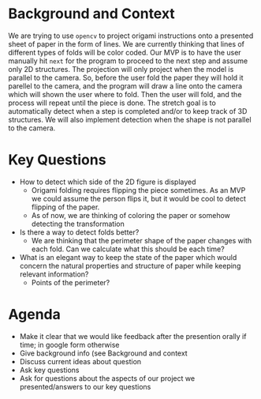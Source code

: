 # Background and Context
We are trying to use `opencv` to project origami instructions onto a presented sheet of paper in the form of lines. We are currently thinking that lines of different types of folds will be color coded. Our MVP is to have the user manually hit `next` for the program to proceed to the next step and assume only 2D structures. The projection will only project when the model is parallel to the camera. So, before the user fold the paper they will hold it parellel to the camera, and the program will draw a line onto the camera which will shown the user where to fold. Then the user will fold, and the process will repeat until the piece is done. The stretch goal is to automatically detect when a step is completed and/or to keep track of 3D structures. We will also implement detection when the shape is not parallel to the camera.

# Key Questions
* How to detect which side of the 2D figure is displayed
  * Origami folding requires flipping the piece sometimes. As an MVP we could assume the person flips it, but it would be cool to detect flipping of the paper.
  * As of now, we are thinking of coloring the paper or somehow detecting the transformation
* Is there a way to detect folds better?
  * We are thinking that the perimeter shape of the paper changes with each fold. Can we calculate what this should be each time?
* What is an elegant way to keep the state of the paper which would concern the natural properties and structure of paper while keeping relevant information?
  * Points of the perimeter?

# Agenda
* Make it clear that we would like feedback after the presention orally if time; in google form otherwise 
* Give background info (see Background and context
* Discuss current ideas about question
* Ask key questions
* Ask for questions about the aspects of our project we presented/answers to our key questions
